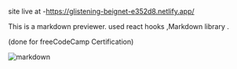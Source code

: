site live at -https://glistening-beignet-e352d8.netlify.app/

This is a markdown previewer.
used react hooks ,Markdown library .

(done for freeCodeCamp Certification)

![markdown](https://user-images.githubusercontent.com/106837111/201472292-8cd6416d-785c-49d0-9e91-dcf11ce8f7c1.png)
